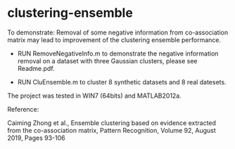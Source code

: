 # clustering-ensemble

To demonstrate: Removal of some negative information from co-association matrix may lead to improvement of the clustering ensemble performance.

- RUN RemoveNegativeInfo.m to demonstrate the negative information removal on a dataset with three Gaussian clusters, please see Readme.pdf.

- RUN CluEnsemble.m to cluster 8 synthetic datasets and 8 real datesets.

The project was tested in WIN7 (64bits) and MATLAB2012a.

Reference:

Caiming Zhong et al., Ensemble clustering based on evidence extracted from the co-association matrix, Pattern Recognition, Volume 92, August 2019, Pages 93-106
